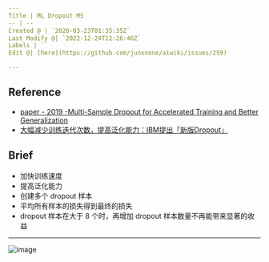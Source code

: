 ```yaml
---
Title | ML Dropout MS
-- | --
Created @ | `2020-03-23T01:35:35Z`
Last Modify @| `2022-12-24T12:26:46Z`
Labels | ``
Edit @| [here](https://github.com/junxnone/aiwiki/issues/259)

---
```



## Reference

- [paper - 2019 -Multi-Sample Dropout for Accelerated Training and Better Generalization](https://arxiv.org/pdf/1905.09788.pdf)
- [大幅减少训练迭代次数，提高泛化能力：IBM提出「新版Dropout」](https://www.sohu.com/a/319115531_129720)

## Brief
- 加快训练速度
- 提高泛化能力
- 创建多个 dropout 样本
- 平均所有样本的损失得到最终的损失
- dropout 样本在大于 8 个时，再增加 dropout 样本数量不再能带来显著的收益

---
![image](https://user-images.githubusercontent.com/2216970/77271574-088fa480-6cea-11ea-8ca5-912a082900d5.png)

